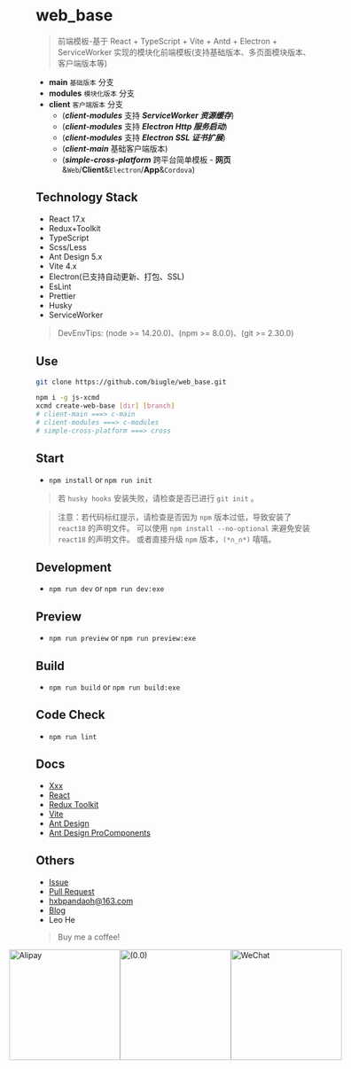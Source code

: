 # web_base

> 前端模板-基于 React + TypeScript + Vite + Antd + Electron + ServiceWorker 实现的模块化前端模板(支持基础版本、多页面模块版本、客户端版本等)

* **main** `基础版本` 分支
* **modules** `模块化版本` 分支
* **client** `客户端版本` 分支
  * (***client-modules*** 支持 ***ServiceWorker 资源缓存***)
  * (***client-modules*** 支持 ***Electron Http 服务启动***)
  * (***client-modules*** 支持 ***Electron SSL 证书扩展***)
  * (***client-main*** 基础客户端版本)
  * (***simple-cross-platform*** 跨平台简单模板 - **网页**&`Web`/**Client**&`Electron`/**App**&`Cordova`)

## Technology Stack

* React 17.x
* Redux+Toolkit
* TypeScript
* Scss/Less
* Ant Design 5.x
* Vite 4.x
* Electron(已支持自动更新、打包、SSL)
* EsLint
* Prettier
* Husky
* ServiceWorker

> DevEnvTips: (node >= 14.20.0)、(npm >= 8.0.0)、(git >= 2.30.0)

## Use

```bash
git clone https://github.com/biugle/web_base.git

npm i -g js-xcmd
xcmd create-web-base [dir] [branch]
# client-main ===> c-main
# client-modules ===> c-modules
# simple-cross-platform ===> cross
```

## Start

* `npm install` or `npm run init`

> 若 `husky hooks` 安装失败，请检查是否已进行 `git init` 。

> 注意：若代码标红提示，请检查是否因为 `npm` 版本过低，导致安装了 `react18` 的声明文件。
> 可以使用 `npm install --no-optional` 来避免安装 `react18` 的声明文件。
> 或者直接升级 `npm` 版本，`(*∩_∩*)` 嘻嘻。

## Development

* `npm run dev` or `npm run dev:exe`

## Preview

* `npm run preview` or `npm run preview:exe`

## Build

* `npm run build` or `npm run build:exe`

## Code Check

* `npm run lint`

## Docs

* [Xxx](https://pandaoh.github.io/js-xxx/html/)
* [React](https://reactjs.bootcss.com/)
* [Redux Toolkit](http://cn.redux.js.org/redux-toolkit/overview/)
* [Vite](https://vitejs.cn/guide/)
* [Ant Design](https://ant.design/components/overview-cn/)
* [Ant Design ProComponents](https://procomponents.ant.design/components/)

## Others

* [Issue](https://github.com/biugle/web_base/issues)
* [Pull Request](https://github.com/biugle/web_base/pulls)
* [hxbpandaoh@163.com](mailto:hxbpandaoh@163.com)
* [Blog](http://a.biugle.cn)
* Leo He

> Buy me a coffee!

<div style="display:flex;justify-content:center;align-items:center;">
  <img src="https://a.biugle.cn/images/alipay.png" style="width:200px;" alt="Alipay" title="Alipay" />
  <img src="https://a.biugle.cn/images/liuyan.gif" style="width:200px;" alt="(0.0)" title="(0.0)" />
  <img src="https://a.biugle.cn/images/wechatpay.png" style="width:200px;" alt="WeChat" title="WeChat" />
</div>
